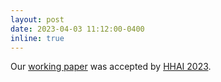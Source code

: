 ```yaml
---
layout: post
date: 2023-04-03 11:12:00-0400
inline: true
---
```

Our [working paper](https://ebooks.iospress.nl/doi/10.3233/FAIA230091) was accepted by [HHAI 2023](https://hhai-conference.org/2023/).
